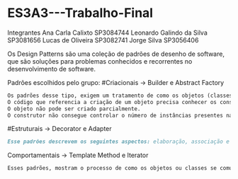 # ES3A3---Trabalho-Final

Integrantes
Ana Carla Calixto           SP3084744
Leonardo Galindo da Silva   SP3081656
Lucas de Oliveira           SP3082741
Jorge Silva                 SP3056406

Os Design Patterns são uma coleção de padrões de desenho de software, que são soluções para problemas conhecidos e recorrentes no desenvolvimento de software.

Padrões escolhidos pelo grupo:
#Criacionais -> Builder e Abstract Factory
```markdown
Os padrões desse tipo, exigem um tratamento de como os objetos (classes) são criados, para atenderem as diversas necessidades. No Java, os objetos são instanciados através de seus construtores, porém a utilização deles fica limitada quando:
O código que referencia a criação de um objeto precisa conhecer os construtores dele, isso aumenta o acoplamento das classes.
O objeto não pode ser criado parcialmente.
O construtor não consegue controlar o número de instâncias presentes na aplicação.
```

#Estruturais -> Decorator e Adapter
```markdown
Esse padrões descrevem os seguintes aspectos: elaboração, associação e a organização entre objetos e classes/interfaces. Permitem combinar objetos em estruturas mais complexas, ou descrever como as classes são herdadas ou compostas a partir de outras.
```

Comportamentais -> Template Method e Iterator
```markdown
Esses padrões, mostram o processo de como os objetos ou classes se comunicam. Em geral, buscam um baixo acoplamento entre os objetos, apesar da comunicação que existe entre eles.
```
